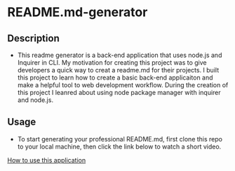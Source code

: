 # README.md-generator

## Description
- This readme generator is a back-end application that uses node.js and Inquirer in CLI. My motivation for creating this project was to give developers a quick way to creat a readme.md for their projects.
I built this project to learn how to create a basic back-end applicaiton and make a helpful tool to web development workflow.
During the creation of this project I leanred about using node package manager with inquirer and node.js.

## Usage
- To start generating your professional README.md, first clone this repo to your local machine, then click the link below to watch a short video.

[How to use this application](https://drive.google.com/file/d/1uUtaKxa34w3ILW4Y274KxnD4F5YymkyC/view?usp=sharing)















